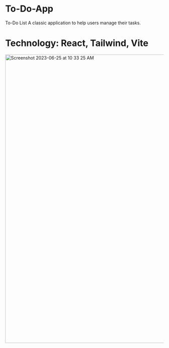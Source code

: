 # To-Do-App
To-Do List  A classic application to help users manage their tasks.
# Technology: React, Tailwind, Vite
<img width="914" alt="Screenshot 2023-06-25 at 10 33 25 AM" src="https://github.com/VitaliPri/To-Do-App/assets/101225909/a9913058-3aa0-487f-be88-0653b9d9db0a">

